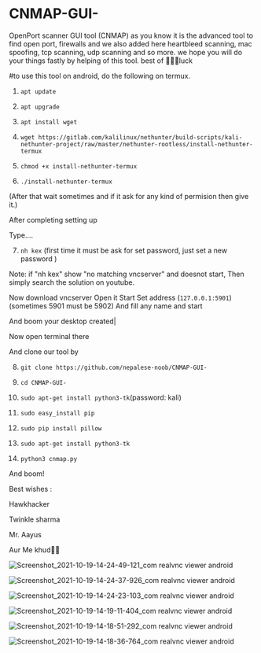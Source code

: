 # CNMAP-GUI-
OpenPort scanner GUI tool (CNMAP)
as you know it is the advanced tool to find open port, firewalls and we also added here 
heartbleed scanning, mac spoofing, tcp scanning, udp scanning and so more.
we hope you will do your things fastly by helping of this tool. 
best of 🤘🤘🤘luck

#to use this tool on android, do the following on termux.

1. ```apt update```

2. ```apt upgrade```

3. ```apt install wget```

4. ```wget https://gitlab.com/kalilinux/nethunter/build-scripts/kali-nethunter-project/raw/master/nethunter-rootless/install-nethunter-termux```

5. ```chmod +x install-nethunter-termux```

6. ```./install-nethunter-termux```

(After that wait sometimes and if it ask for any kind of permision then give it.)

After completing setting up

Type....

7. ```nh kex``` (first time it must be ask for set password, just set a new password )

Note: if "nh kex" show "no matching vncserver" and doesnot start,
Then simply search the solution on youtube.

Now download vncserver
Open it
Start
Set address (```127.0.0.1:5901```) (sometimes 5901 must be 5902)
And fill any name and start

And boom your desktop created|

Now open terminal there 

And clone our tool by 


8. ```git clone https://github.com/nepalese-noob/CNMAP-GUI-```

9. ```cd CNMAP-GUI-```

10. ```sudo apt-get install python3-tk```(password: kali)

11. ```sudo easy_install pip```

12. ```sudo pip install pillow```
13. ```sudo apt-get install python3-tk```
14. ```python3 cnmap.py```

And boom!

Best wishes :

Hawkhacker 

Twinkle sharma 

Mr. Aayus

Aur Me khud🤭🤭










![Screenshot_2021-10-19-14-24-49-121_com realvnc viewer android](https://user-images.githubusercontent.com/85428811/137881315-e25a600f-f02a-4005-9270-1a9b19ef2e68.jpg)

![Screenshot_2021-10-19-14-24-37-926_com realvnc viewer android](https://user-images.githubusercontent.com/85428811/137881341-e0f6571f-8337-409a-84ff-942b806bcb61.jpg)

![Screenshot_2021-10-19-14-24-23-103_com realvnc viewer android](https://user-images.githubusercontent.com/85428811/137881381-73760af7-86f5-4ca5-af6f-a7271ad13ff8.jpg)

![Screenshot_2021-10-19-14-19-11-404_com realvnc viewer android](https://user-images.githubusercontent.com/85428811/137881414-affeb077-5a3c-4b60-bec4-79bc9e6e50a0.jpg)

![Screenshot_2021-10-19-14-18-51-292_com realvnc viewer android](https://user-images.githubusercontent.com/85428811/137881461-b9bbb8ce-d286-4178-bfd3-5641dbf9f8bf.jpg)

![Screenshot_2021-10-19-14-18-36-764_com realvnc viewer android](https://user-images.githubusercontent.com/85428811/137881512-1df40c82-aee8-43b1-9ac5-8341241ab791.jpg)
